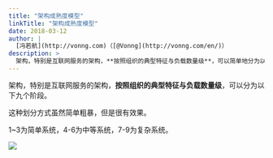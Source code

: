 ```yaml
---
title: "架构成熟度模型"
linkTitle: "架构成熟度模型"
date: 2018-03-12
author: |
  [冯若航](http://vonng.com)（[@Vonng](http://vonng.com/en/)）
description: >
  架构，特别是互联网服务的架构，**按照组织的典型特征与负载数量级**，可以简单地分为以下九个阶段。
---
```


架构，特别是互联网服务的架构，**按照组织的典型特征与负载数量级**，可以分为以下九个阶段。

这种划分方式虽然简单粗暴，但是很有效果。

1~3为简单系统，4-6为中等系统，7-9为复杂系统。

![](/img/blog/maturity-model.png)

